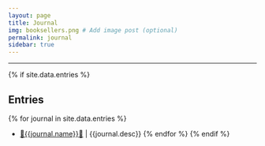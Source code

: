 ```yaml
---
layout: page
title: Journal
img: booksellers.png # Add image post (optional)
permalink: journal
sidebar: true
---
```


---

{% if site.data.entries %}
## Entries
{% for journal in site.data.entries %}
* [:star2:{{journal.name}}:star2:]({{site.url}}/{{site.baseurl}}/{{journal.location}})
  \| {{journal.desc}}
{% endfor %}
{% endif %}

